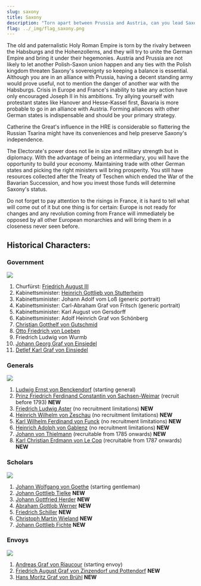 ```yaml
---
slug: saxony
title: Saxony
description: "Torn apart between Prussia and Austria, can you lead Saxony back to its former glory?"
flag: ../_img/flag_saxony.png
---
```


The old and paternalistic Holy Roman Empire is torn by the rivalry between the Habsburgs and the Hohenzollerns, and they will try to unite the German Empire and bring it under their hegemonies. Austria and Prussia are not likely to let another Polish-Saxon union happen and any ties with the Polish kingdom threaten Saxony's sovereignty so keeping a balance is essential. Although you are in an alliance with Prussia, having a decent standing army would prove useful, not to mention the danger of another war with the Habsburgs. Crisis in Europe and France's inability to take any action have only encouraged Joseph II in his ambitions. Try allying yourself with protestant states like Hanover and Hesse-Kassel first, Bavaria is more probable to go in an alliance with Austria. Forming alliances with other German states is indispensable and should be your primary strategy.

Catherine the Great's influence in the HRE is considerable so flattering the Russian Tsarina might have its conveniences and help preserve Saxony's independence.

The Electorate's power does not lie in size and military strength but in diplomacy. With the advantage of being an intermediary, you will have the opportunity to build your economy. Maintaining trade with other German states and picking the right ministers will bring prosperity. You still have resources collected after the Treaty of Teschen which ended the War of the Bavarian Succession, and how you invest those funds will determine Saxony's status.

Do not forget to pay attention to the risings in France, it is hard to tell what will come out of it but one thing is for certain: Europe is not ready for changes and any revolution coming from France will immediately be opposed by all other European monarchies and will bring them in a closeness never seen before.

## Historical Characters:

### Government
![](https://steamuserimages-a.akamaihd.net/ugc/970993917491782388/781FF971387DC572121917DD8901E5F593E63BD5/)

1. Churfürst: [Friedrich August III](https://en.wikipedia.org/wiki/Frederick_Augustus_I_of_Saxony)
2. Kabinettsminister: [Heinrich Gottlieb von Stutterheim](https://de.wikipedia.org/wiki/Heinrich_Gottlieb_von_Stutterheim)
3. Kabinettsminister: Johann Adolf vom Loß (generic portrait)
4. Kabinettsminister: Carl-Abraham Graf von Fritsch (generic portrait)
5. Kabinettsminister: Karl August von Gersdorff
6. Kabinettsminister: Adolf Heinrich Graf von Schönberg
7. [Christian Gotthelf von Gutschmid](https://de.wikipedia.org/wiki/Christian_Gotthelf_von_Gutschmid)
8. [Otto Friedrich von Loeben](https://de.wikipedia.org/wiki/Otto_Ferdinand_von_Loeben)
9. Friedrich Ludwig von Wurmb
10. [Johann Georg Graf von Einsiedel](https://de.wikipedia.org/wiki/Johann_Georg_Friedrich_von_Einsiedel)
11. [Detlef Karl Graf von Einsiedel](https://de.wikipedia.org/wiki/Detlev_Carl_von_Einsiedel)

### Generals
![](https://steamuserimages-a.akamaihd.net/ugc/970993917492692438/958D5B7E62B01791DD22969DBC68BB92048D76E9/)<br /> 

1. [Ludwig Ernst von Benckendorf](https://de.wikipedia.org/wiki/Ludwig_Ernst_von_Benkendorf) (starting general)
2. [Prinz Friedrich Ferdinand Constantin von Sachsen-Weimar](https://en.wikipedia.org/wiki/Prince_Frederick_Ferdinand_Constantin_of_Saxe-Weimar-Eisenach) (recruit before 1793) **NEW**
3. [Friedrich Ludwig Aster](https://de.wikipedia.org/wiki/Friedrich_Ludwig_Aster) (no recruitment limitations) **NEW**
4. [Heinrich Wilhelm von Zeschau](https://de.wikipedia.org/wiki/Heinrich_Wilhelm_von_Zeschau) (no recruitment limitations) **NEW**
5. [Karl Wilhelm Ferdinand von Funck](https://de.wikipedia.org/wiki/Karl_Wilhelm_Ferdinand_von_Funck) (no recruitment limitations) **NEW**
6. [Heinrich Adolph von Gablenz](https://de.wikipedia.org/wiki/Heinrich_Adolph_von_Gablenz) (no recruitment limitations) **NEW**
7. [Johann von Thielmann](https://en.wikipedia.org/wiki/Johann_von_Thielmann) (recruitable from 1785 onwards) **NEW**
8. [Karl Christian Erdmann von Le Coq](https://en.wikipedia.org/wiki/Karl_Christian_Erdmann_von_Le_Coq) (recruitable from 1787 onwards) **NEW**

### Scholars
![](https://steamuserimages-a.akamaihd.net/ugc/970993917488522002/A560E5C2116090EFF4696804311F138F7DFFE398/)

1. [Johann Wolfgang von Goethe](https://en.wikipedia.org/wiki/Johann_Wolfgang_von_Goethe) (starting gentleman)
2. [Johann Gottlieb Tielke](https://en.wikipedia.org/wiki/Johann_Gottlieb_Tielke) **NEW**
3. [Johann Gottfried Herder](https://en.wikipedia.org/wiki/Johann_Gottfried_Herder) **NEW**
4. [Abraham Gottlob Werner](https://en.wikipedia.org/wiki/Abraham_Gottlob_Werner) **NEW**
5. [Friedrich Schiller](https://en.wikipedia.org/wiki/Friedrich_Schiller) **NEW**
6. [Christoph Martin Wieland](https://en.wikipedia.org/wiki/Christoph_Martin_Wieland) **NEW**
7. [Johann Gottlieb Fichte](https://en.wikipedia.org/wiki/Johann_Gottlieb_Fichte) **NEW**

### Envoys
![](https://steamuserimages-a.akamaihd.net/ugc/970993917491766156/E3AEBD667F2DD31CC1E985981F303BC131765EF5/)

1. [Andreas Graf von Riaucour](https://de.wikipedia.org/wiki/Andreas_von_Riaucour) (starting envoy)
2. [Friedrich August Graf von Zinzendorf und Pottendorf](https://de.wikipedia.org/wiki/Friedrich_August_von_Zinzendorf) **NEW**
3. [Hans Moritz Graf von Brühl](https://en.wikipedia.org/wiki/Hans_Moritz_von_Br%C3%BChl) **NEW**
